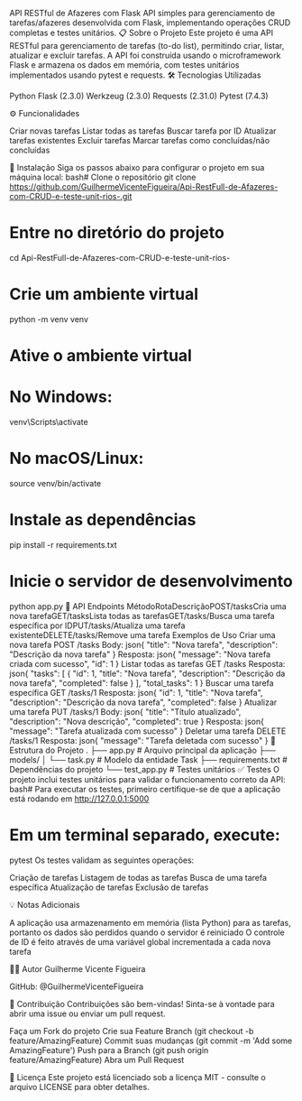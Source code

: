 API RESTful de Afazeres com Flask
API simples para gerenciamento de tarefas/afazeres desenvolvida com Flask, implementando operações CRUD completas e testes unitários.
📋 Sobre o Projeto
Este projeto é uma API RESTful para gerenciamento de tarefas (to-do list), permitindo criar, listar, atualizar e excluir tarefas. A API foi construída usando o microframework Flask e armazena os dados em memória, com testes unitários implementados usando pytest e requests.
🛠️ Tecnologias Utilizadas

Python
Flask (2.3.0)
Werkzeug (2.3.0)
Requests (2.31.0)
Pytest (7.4.3)

⚙️ Funcionalidades

Criar novas tarefas
Listar todas as tarefas
Buscar tarefa por ID
Atualizar tarefas existentes
Excluir tarefas
Marcar tarefas como concluídas/não concluídas

🚀 Instalação
Siga os passos abaixo para configurar o projeto em sua máquina local:
bash# Clone o repositório
git clone https://github.com/GuilhermeVicenteFigueira/Api-RestFull-de-Afazeres-com-CRUD-e-teste-unit-rios-.git

# Entre no diretório do projeto
cd Api-RestFull-de-Afazeres-com-CRUD-e-teste-unit-rios-

# Crie um ambiente virtual
python -m venv venv

# Ative o ambiente virtual
# No Windows:
venv\Scripts\activate
# No macOS/Linux:
source venv/bin/activate

# Instale as dependências
pip install -r requirements.txt

# Inicie o servidor de desenvolvimento
python app.py
🔄 API Endpoints
MétodoRotaDescriçãoPOST/tasksCria uma nova tarefaGET/tasksLista todas as tarefasGET/tasks/<id>Busca uma tarefa específica por IDPUT/tasks/<id>Atualiza uma tarefa existenteDELETE/tasks/<id>Remove uma tarefa
Exemplos de Uso
Criar uma nova tarefa
POST /tasks
Body:
json{
  "title": "Nova tarefa",
  "description": "Descrição da nova tarefa"
}
Resposta:
json{
  "message": "Nova tarefa criada com sucesso",
  "id": 1
}
Listar todas as tarefas
GET /tasks
Resposta:
json{
  "tasks": [
    {
      "id": 1,
      "title": "Nova tarefa",
      "description": "Descrição da nova tarefa",
      "completed": false
    }
  ],
  "total_tasks": 1
}
Buscar uma tarefa específica
GET /tasks/1
Resposta:
json{
  "id": 1,
  "title": "Nova tarefa",
  "description": "Descrição da nova tarefa",
  "completed": false
}
Atualizar uma tarefa
PUT /tasks/1
Body:
json{
  "title": "Título atualizado",
  "description": "Nova descrição",
  "completed": true
}
Resposta:
json{
  "message": "Tarefa atualizada com sucesso"
}
Deletar uma tarefa
DELETE /tasks/1
Resposta:
json{
  "message": "Tarefa deletada com sucesso"
}
📂 Estrutura do Projeto
.
├── app.py                # Arquivo principal da aplicação
├── models/
│   └── task.py           # Modelo da entidade Task
├── requirements.txt      # Dependências do projeto
└── test_app.py           # Testes unitários
✅ Testes
O projeto inclui testes unitários para validar o funcionamento correto da API:
bash# Para executar os testes, primeiro certifique-se de que a aplicação está rodando em http://127.0.0.1:5000
# Em um terminal separado, execute:
pytest
Os testes validam as seguintes operações:

Criação de tarefas
Listagem de todas as tarefas
Busca de uma tarefa específica
Atualização de tarefas
Exclusão de tarefas

💡 Notas Adicionais

A aplicação usa armazenamento em memória (lista Python) para as tarefas, portanto os dados são perdidos quando o servidor é reiniciado
O controle de ID é feito através de uma variável global incrementada a cada nova tarefa

👨‍💻 Autor
Guilherme Vicente Figueira

GitHub: @GuilhermeVicenteFigueira

🤝 Contribuição
Contribuições são bem-vindas! Sinta-se à vontade para abrir uma issue ou enviar um pull request.

Faça um Fork do projeto
Crie sua Feature Branch (git checkout -b feature/AmazingFeature)
Commit suas mudanças (git commit -m 'Add some AmazingFeature')
Push para a Branch (git push origin feature/AmazingFeature)
Abra um Pull Request

📜 Licença
Este projeto está licenciado sob a licença MIT - consulte o arquivo LICENSE para obter detalhes.
